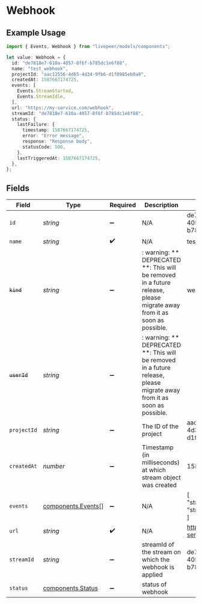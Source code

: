 # Webhook

## Example Usage

```typescript
import { Events, Webhook } from "livepeer/models/components";

let value: Webhook = {
  id: "de7818e7-610a-4057-8f6f-b785dc1e6f88",
  name: "test_webhook",
  projectId: "aac12556-4d65-4d34-9fb6-d1f0985eb0a9",
  createdAt: 1587667174725,
  events: [
    Events.StreamStarted,
    Events.StreamIdle,
  ],
  url: "https://my-service.com/webhook",
  streamId: "de7818e7-610a-4057-8f6f-b785dc1e6f88",
  status: {
    lastFailure: {
      timestamp: 1587667174725,
      error: "Error message",
      response: "Response body",
      statusCode: 500,
    },
    lastTriggeredAt: 1587667174725,
  },
};
```

## Fields

| Field                                                                                                                   | Type                                                                                                                    | Required                                                                                                                | Description                                                                                                             | Example                                                                                                                 |
| ----------------------------------------------------------------------------------------------------------------------- | ----------------------------------------------------------------------------------------------------------------------- | ----------------------------------------------------------------------------------------------------------------------- | ----------------------------------------------------------------------------------------------------------------------- | ----------------------------------------------------------------------------------------------------------------------- |
| `id`                                                                                                                    | *string*                                                                                                                | :heavy_minus_sign:                                                                                                      | N/A                                                                                                                     | de7818e7-610a-4057-8f6f-b785dc1e6f88                                                                                    |
| `name`                                                                                                                  | *string*                                                                                                                | :heavy_check_mark:                                                                                                      | N/A                                                                                                                     | test_webhook                                                                                                            |
| ~~`kind`~~                                                                                                              | *string*                                                                                                                | :heavy_minus_sign:                                                                                                      | : warning: ** DEPRECATED **: This will be removed in a future release, please migrate away from it as soon as possible. | webhook                                                                                                                 |
| ~~`userId`~~                                                                                                            | *string*                                                                                                                | :heavy_minus_sign:                                                                                                      | : warning: ** DEPRECATED **: This will be removed in a future release, please migrate away from it as soon as possible. |                                                                                                                         |
| `projectId`                                                                                                             | *string*                                                                                                                | :heavy_minus_sign:                                                                                                      | The ID of the project                                                                                                   | aac12556-4d65-4d34-9fb6-d1f0985eb0a9                                                                                    |
| `createdAt`                                                                                                             | *number*                                                                                                                | :heavy_minus_sign:                                                                                                      | Timestamp (in milliseconds) at which stream object was created                                                          | 1587667174725                                                                                                           |
| `events`                                                                                                                | [components.Events](../../models/components/events.md)[]                                                                | :heavy_minus_sign:                                                                                                      | N/A                                                                                                                     | [<br/>"stream.started",<br/>"stream.idle"<br/>]                                                                         |
| `url`                                                                                                                   | *string*                                                                                                                | :heavy_check_mark:                                                                                                      | N/A                                                                                                                     | https://my-service.com/webhook                                                                                          |
| `streamId`                                                                                                              | *string*                                                                                                                | :heavy_minus_sign:                                                                                                      | streamId of the stream on which the webhook is applied                                                                  | de7818e7-610a-4057-8f6f-b785dc1e6f88                                                                                    |
| `status`                                                                                                                | [components.Status](../../models/components/status.md)                                                                  | :heavy_minus_sign:                                                                                                      | status of webhook                                                                                                       |                                                                                                                         |
